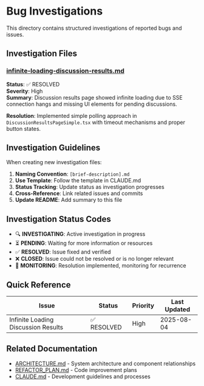 # Bug Investigations

This directory contains structured investigations of reported bugs and issues.

## Investigation Files

### [infinite-loading-discussion-results.md](./infinite-loading-discussion-results.md)
**Status**: ✅ RESOLVED  
**Severity**: High  
**Summary**: Discussion results page showed infinite loading due to SSE connection hangs and missing UI elements for pending discussions.

**Resolution**: Implemented simple polling approach in `DiscussionResultsPageSimple.tsx` with timeout mechanisms and proper button states.

## Investigation Guidelines

When creating new investigation files:

1. **Naming Convention**: `[brief-description].md`
2. **Use Template**: Follow the template in CLAUDE.md 
3. **Status Tracking**: Update status as investigation progresses
4. **Cross-Reference**: Link related issues and commits
5. **Update README**: Add summary to this file

## Investigation Status Codes

- 🔍 **INVESTIGATING**: Active investigation in progress
- ⏳ **PENDING**: Waiting for more information or resources
- ✅ **RESOLVED**: Issue fixed and verified
- ❌ **CLOSED**: Issue could not be resolved or is no longer relevant
- 🔄 **MONITORING**: Resolution implemented, monitoring for recurrence

## Quick Reference

| Issue | Status | Priority | Last Updated |
|-------|--------|----------|--------------|
| Infinite Loading Discussion Results | ✅ RESOLVED | High | 2025-08-04 |

## Related Documentation

- [ARCHITECTURE.md](../ARCHITECTURE.md) - System architecture and component relationships
- [REFACTOR_PLAN.md](../REFACTOR_PLAN.md) - Code improvement plans
- [CLAUDE.md](../../CLAUDE.md) - Development guidelines and processes